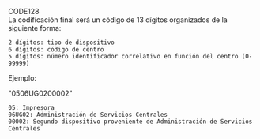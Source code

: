 CODE128  
La codificación final será un código de 13 dígitos organizados de la siguiente forma:  
  
    2 dígitos: tipo de dispositivo  
    6 dígitos: código de centro  
    5 dígitos: número identificador correlativo en función del centro (0-99999)  
  
Ejemplo:  
  
"0506UG0200002"  
  
    05: Impresora  
    06UG02: Administración de Servicios Centrales  
    00002: Segundo dispositivo proveniente de Administración de Servicios Centrales  
    
